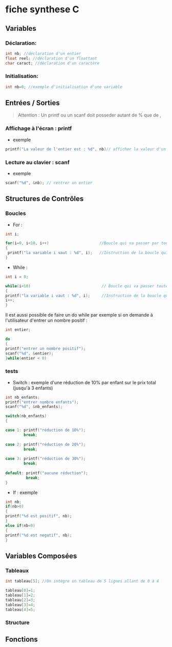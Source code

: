 # fiche synthese C

## Variables

### Déclaration:

```c
int nb; //déclaration d'un entier
float reel; //déclaration d'un floattant
char caract; //déclaration d'un caractère
```

### Initialisation:

```c
int nb=0; //exemple d'initialisation d'une variable
```

## Entrées / Sorties
>Attention : Un printf ou un scanf doit posseder autant de % que de ,


### Affichage à l'écran : printf

* exemple
```c
printf("La valeur de l'entier est : %d", nb)// afficher la valeur d'un entier
```


### Lecture au clavier : scanf

* exemple

```c
scanf("%d", &nb); // rentrer un entier
```

## Structures de Contrôles

### Boucles 
 
* For :

```c
int i;

for(i=0, i<10, i++)                      //Boucle qui va passer par toutes les valeurs de i pour i allant de 0 à 9
{
 printf("la variable i vaut : %d", i);   //Instruction de la boucle qui affiche la valeur de i
}
```

* While :

```c
int i = 0;

while(i<10)                               // Boucle qui va passer toutes les valeurs de i jusqu'à 9
{
printf("la variable i vaut : %d", i);     //Instruction de la boucle qui affiche la valeur de i
i++;                                      
}
```
Il est aussi possible de faire un do while par exemple si on demande à l'utilisateur d'entrer un nombre positif : 

```c
int entier;

do
{
printf("entrer un nombre positif");
scanf("%d", &entier);
}while(entier < 0)

```

### tests

* Switch : exemple d'une réduction de 10% par enfant sur le prix total (jusqu'à 3 enfants)
```c
int nb_enfants;
printf("entrer nombre enfants");
scanf("%d", &nb_enfants);

switch(nb_enfants)
{

case 1: printf("réduction de 10%");
        break;
        
case 2: printf("réduction de 20%");
        break;
        
case 3: printf("réduction de 30%");
        break;
       
default: printf("aucune réduction");
         break;
}

```

* If : exemple

```c
int nb;
if(nb>0)
{
printf("%d est positif", nb);
}
else if(nb<0)
{
printf("%d est negatif", nb);
}

```

## Variables Composées

### Tableaux
```c
int tableau[5]; //On intègre un tableau de 5 lignes allant de 0 à 4

tableau[0]=1;
tableau[1]=2;
tableau[2]=3;
tableau[3]=4;
tableau[4]=5;
```

### Structure


## Fonctions

